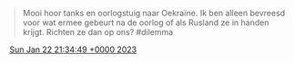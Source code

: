> Mooi hoor tanks en oorlogstuig naar Oekraïne\. Ik ben alleen bevreesd voor wat ermee gebeurt na de oorlog of als Rusland ze in handen krijgt\. Richten ze dan op ons? \#dilemma

<img src="../../media/tweet.ico" width="12" /> [Sun Jan 22 21:34:49 +0000 2023](https://twitter.com/DromerDenker/status/1617274610906501122)
